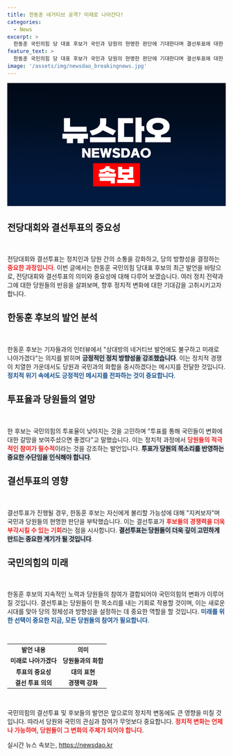 ```yaml
---
title: 한동훈 네거티브 공격? 미래로 나아간다!
categories:
  - News
excerpt: >
  한동훈 국민의힘 당 대표 후보가 국민과 당원의 현명한 판단에 기대한다며 결선투표에 대한 우려를 해소했다. 그는 미래지향적 비전을 강조하며 투표 참여를 독려, 변화의 갈망을 드러냈다. 
feature_text: >
  한동훈 국민의힘 당 대표 후보가 국민과 당원의 현명한 판단에 기대한다며 결선투표에 대한 우려를 해소했다. 그는 미래지향적 비전을 강조하며 투표 참여를 독려, 변화의 갈망을 드러냈다. 
image: '/assets/img/newsdao_breakingnews.jpg'
---
```


<p><img src="/assets/img/newsdao_breakingnews.jpg" alt="pcversion 속보" /></p>

<h2 data-ke-size="size26">전당대회와 결선투표의 중요성</h2>

<p data-ke-size="size16">&nbsp;</p>

<p>전당대회와 결선투표는 정치인과 당원 간의 소통을 강화하고, 당의 방향성을 결정하는 <b><span style="color: #ee2323;">중요한 과정입니다</span></b>. 이번 글에서는 한동훈 국민의힘 당대표 후보의 최근 발언을 바탕으로, 전당대회와 결선투표의 의미와 중요성에 대해 다루어 보겠습니다. 여러 정치 전략과 그에 대한 당원들의 반응을 살펴보며, 향후 정치적 변화에 대한 기대감을 고취시키고자 합니다.</p>

<h2 data-ke-size="size26">한동훈 후보의 발언 분석</h2>

<p data-ke-size="size16">&nbsp;</p>

<p>한동훈 후보는 기자들과의 인터뷰에서 "상대방의 네거티브 발언에도 불구하고 미래로 나아가겠다"는 의지를 밝히며 <b><span style="background-color: #21538527;">긍정적인 정치 방향성을 강조했습니다</span></b>. 이는 정치적 경쟁이 치열한 가운데서도 당원과 국민과의 화합을 중시하겠다는 메시지를 전달한 것입니다. <b><span style="color: #1a5490;">정치적 위기 속에서도 긍정적인 메시지를 전파하는 것이 중요합니다</span></b>.</p>

<h2 data-ke-size="size26">투표율과 당원들의 열망</h2>

<p data-ke-size="size16">&nbsp;</p>

<p>한 후보는 국민의힘의 투표율이 낮아지는 것을 고민하며 "투표를 통해 국민들이 변화에 대한 갈망을 보여주셨으면 좋겠다"고 말했습니다. 이는 정치적 과정에서 <b><span style="color: #ee2323;">당원들의 적극적인 참여가 필수적</span></b>이라는 것을 강조하는 발언입니다. <b><span style="background-color: #21538527;">투표가 당원의 목소리를 반영하는 중요한 수단임을 인식해야 합니다</span></b>.</p>

<h2 data-ke-size="size26">결선투표의 영향</h2>

<p data-ke-size="size16">&nbsp;</p>

<p>결선투표가 진행될 경우, 한동훈 후보는 자신에게 불리할 가능성에 대해 "지켜보자"며 국민과 당원들의 현명한 판단을 부탁했습니다. 이는 결선투표가 <b><span style="color: #ee2323;">후보들의 경쟁력을 더욱 부각시킬 수 있는 기회</span></b>라는 점을 시사합니다. <b><span style="background-color: #21538527;">결선투표는 당원들이 더욱 깊이 고민하게 만드는 중요한 계기가 될 것입니다</span></b>.</p>

<h2 data-ke-size="size26">국민의힘의 미래</h2>

<p data-ke-size="size16">&nbsp;</p>

<p>한동훈 후보의 지속적인 노력과 당원들의 참여가 결합되어야 국민의힘의 변화가 이루어질 것입니다. 결선투표는 당원들이 한 목소리를 내는 기회로 작용할 것이며, 이는 새로운 시대를 맞아 당의 정체성과 방향성을 설정하는 데 중요한 역할을 할 것입니다. <b><span style="color: #1a5490;">미래를 위한 선택이 중요한 지금, 모든 당원들의 참여가 필요합니다</span></b>.</p>

<p data-ke-size="size16">&nbsp;</p>

<table style="width: 100%; border-collapse: collapse;">
<tr>
<td style="text-align: center; height: 17px;"><b>발언 내용</b></td>
<td style="text-align: center; height: 17px;"><b>의미</b></td>
</tr>
<tr>
<td style="text-align: center; height: 17px;"><b>미래로 나아가겠다</b></td>
<td style="text-align: center; height: 17px;"><b>당원들과의 화합</b></td>
</tr>
<tr>
<td style="text-align: center; height: 17px;"><b>투표의 중요성</b></td>
<td style="text-align: center; height: 17px;"><b>대의 표현</b></td>
</tr>
<tr>
<td style="text-align: center; height: 17px;"><b>결선 투표 의의</b></td>
<td style="text-align: center; height: 17px;"><b>경쟁력 강화</b></td>
</tr>
</table>

<p data-ke-size="size16">&nbsp;</p>

<p>국민의힘의 결선투표 및 후보들의 발언은 앞으로의 정치적 변동에도 큰 영향을 미칠 것입니다. 따라서 당원와 국민의 관심과 참여가 무엇보다 중요합니다. <b><span style="color: #ee2323;">정치적 변화는 언제나 가능하며, 당원들이 그 변화의 주체가 되어야 합니다</span></b>.</p>
실시간 뉴스 속보는, <a href="https://newsdao.kr" rel="dofollow">https://newsdao.kr</a>


